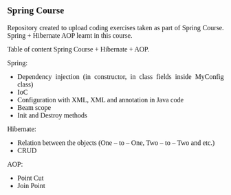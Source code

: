 <h1><span style="font-size:11pt"><span style="font-family:Calibri,&quot;sans-serif&quot;"><strong><span style="font-size:16.0pt"><span style="font-family:&quot;Times New Roman&quot;,&quot;serif&quot;">Spring Course</span></span></strong></span></span></h1>

<p style="text-align:justify"><span style="font-size:11pt"><span style="font-family:Calibri,&quot;sans-serif&quot;"><span style="font-size:12.0pt"><span style="font-family:&quot;Times New Roman&quot;,&quot;serif&quot;">Repository created to upload coding exercises taken as part of Spring Course. Spring + Hibernate AOP learnt in this course.</span></span></span></span></p>

<p style="text-align:justify"><span style="font-size:11pt"><span style="font-family:Calibri,&quot;sans-serif&quot;"><span style="font-size:12.0pt"><span style="font-family:&quot;Times New Roman&quot;,&quot;serif&quot;">Table of content Spring Course + Hibernate + AOP.</span></span></span></span></p>

<p style="text-align:justify"><span style="font-size:11pt"><span style="font-family:Calibri,&quot;sans-serif&quot;"><span style="font-size:12.0pt"><span style="font-family:&quot;Times New Roman&quot;,&quot;serif&quot;">Spring: </span></span></span></span></p>

<ul>
	<li style="text-align:justify"><span style="font-size:11pt"><span style="font-family:Calibri,&quot;sans-serif&quot;"><span style="font-size:12.0pt"><span style="font-family:&quot;Times New Roman&quot;,&quot;serif&quot;">Dependency injection (in constructor, in class fields inside MyConfig class)</span></span></span></span></li>
	<li style="text-align:justify"><span style="font-size:11pt"><span style="font-family:Calibri,&quot;sans-serif&quot;"><span style="font-size:12.0pt"><span style="font-family:&quot;Times New Roman&quot;,&quot;serif&quot;">IoC</span></span></span></span></li>
	<li style="text-align:justify"><span style="font-size:11pt"><span style="font-family:Calibri,&quot;sans-serif&quot;"><span style="font-size:12.0pt"><span style="font-family:&quot;Times New Roman&quot;,&quot;serif&quot;">Configuration with XML, XML and annotation in Java code</span></span></span></span></li>
	<li style="text-align:justify"><span style="font-size:11pt"><span style="font-family:Calibri,&quot;sans-serif&quot;"><span style="font-size:12.0pt"><span style="font-family:&quot;Times New Roman&quot;,&quot;serif&quot;">Beam scope</span></span></span></span></li>
	<li style="text-align:justify"><span style="font-size:11pt"><span style="font-family:Calibri,&quot;sans-serif&quot;"><span style="font-size:12.0pt"><span style="font-family:&quot;Times New Roman&quot;,&quot;serif&quot;">Init and Destroy methods</span></span></span></span></li>
</ul>

<p style="text-align:justify"><span style="font-size:11pt"><span style="font-family:Calibri,&quot;sans-serif&quot;"><span style="font-size:12.0pt"><span style="font-family:&quot;Times New Roman&quot;,&quot;serif&quot;">Hibernate:</span></span></span></span></p>

<ul>
	<li style="text-align:justify"><span style="font-size:11pt"><span style="font-family:Calibri,&quot;sans-serif&quot;"><span style="font-size:12.0pt"><span style="font-family:&quot;Times New Roman&quot;,&quot;serif&quot;">Relation between the objects (One &ndash; to &ndash; One, Two &ndash; to &ndash; Two and etc.)</span></span></span></span></li>
	<li style="text-align:justify"><span style="font-size:11pt"><span style="font-family:Calibri,&quot;sans-serif&quot;"><span style="font-size:12.0pt"><span style="font-family:&quot;Times New Roman&quot;,&quot;serif&quot;">CRUD</span></span></span></span></li>
</ul>

<p style="text-align:justify"><span style="font-size:11pt"><span style="font-family:Calibri,&quot;sans-serif&quot;"><span style="font-size:12.0pt"><span style="font-family:&quot;Times New Roman&quot;,&quot;serif&quot;">AOP: </span></span></span></span></p>

<ul>
	<li style="text-align:justify"><span style="font-size:11pt"><span style="font-family:Calibri,&quot;sans-serif&quot;"><span style="font-size:12.0pt"><span style="font-family:&quot;Times New Roman&quot;,&quot;serif&quot;">Point Cut</span></span></span></span></li>
	<li style="text-align:justify"><span style="font-size:11pt"><span style="font-family:Calibri,&quot;sans-serif&quot;"><span style="font-size:12.0pt"><span style="font-family:&quot;Times New Roman&quot;,&quot;serif&quot;">Join Point</span></span></span></span></li>
</ul>

<p style="margin-left:48px; text-align:justify">&nbsp;</p>
